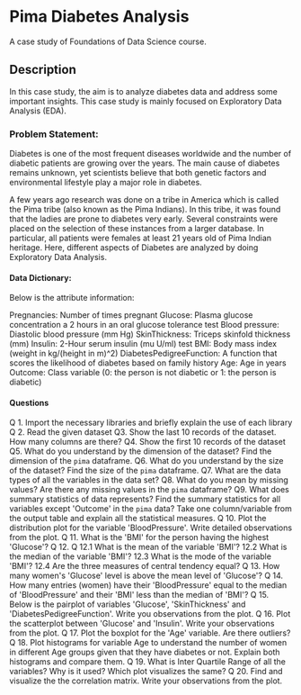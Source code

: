 # Pima Diabetes Analysis
A case study of Foundations of Data Science course.


## Description
In this case study, the aim is to analyze diabetes data and address some important insights.
This case study is mainly focused on Exploratory Data Analysis (EDA).


### Problem Statement:
Diabetes is one of the most frequent diseases worldwide and the number of diabetic patients are growing over the years. The main cause of diabetes remains unknown, yet scientists believe that both genetic factors and environmental lifestyle play a major role in diabetes.

A few years ago research was done on a tribe in America which is called the Pima tribe (also known as the Pima Indians). In this tribe, it was found that the ladies are prone to diabetes very early. Several constraints were placed on the selection of these instances from a larger database. In particular, all patients were females at least 21 years old of Pima Indian heritage. Here, different aspects of Diabetes are analyzed by doing Exploratory Data Analysis.

#### Data Dictionary:
Below is the attribute information:

Pregnancies: Number of times pregnant
Glucose: Plasma glucose concentration a 2 hours in an oral glucose tolerance test
Blood pressure: Diastolic blood pressure (mm Hg)
SkinThickness: Triceps skinfold thickness (mm)
Insulin: 2-Hour serum insulin (mu U/ml) test
BMI: Body mass index (weight in kg/(height in m)^2)
DiabetesPedigreeFunction: A function that scores the likelihood of diabetes based on family history
Age: Age in years
Outcome: Class variable (0: the person is not diabetic or 1: the person is diabetic)

#### Questions

Q 1. Import the necessary libraries and briefly explain the use of each library
Q 2. Read the given dataset
Q3. Show the last 10 records of the dataset. How many columns are there?
Q4. Show the first 10 records of the dataset
Q5. What do you understand by the dimension of the dataset? Find the dimension of the `pima` dataframe.
Q6. What do you understand by the size of the dataset? Find the size of the `pima` dataframe.
Q7. What are the data types of all the variables in the data set?
Q8. What do you mean by missing values? Are there any missing values in the `pima` dataframe?
Q9. What does summary statistics of data represents? Find the summary statistics for all variables except 'Outcome' in the `pima` data? Take one column/variable from the output table and explain all the statistical measures.
Q 10. Plot the distribution plot for the variable 'BloodPressure'. Write detailed observations from the plot.
Q 11. What is the 'BMI' for the person having the highest 'Glucose'?
Q 12. Q 12.1 What is the mean of the variable 'BMI'? 12.2 What is the median of the variable 'BMI'? 12.3 What is the mode of the variable 'BMI'? 12.4 Are the three measures of central tendency equal?
Q 13. How many women's 'Glucose' level is above the mean level of 'Glucose'?
Q 14. How many entries (women) have their 'BloodPressure' equal to the median of 'BloodPressure' and their 'BMI' less than the median of 'BMI'?
Q 15. Below is the pairplot of variables 'Glucose', 'SkinThickness' and 'DiabetesPedigreeFunction'. Write you observations from the plot.
Q 16. Plot the scatterplot between 'Glucose' and 'Insulin'. Write your observations from the plot.
Q 17. Plot the boxplot for the 'Age' variable. Are there outliers?
Q 18. Plot histograms for variable Age to understand the number of women in different Age groups given that they have diabetes or not. Explain both histograms and compare them.
Q 19. What is Inter Quartile Range of all the variables? Why is it used? Which plot visualizes the same?
Q 20. Find and visualize the the correlation matrix. Write your observations from the plot.